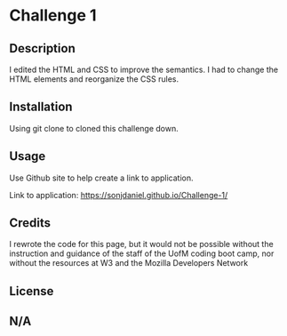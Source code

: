 # Challenge 1

## Description
I edited the HTML and CSS to improve the semantics. I had to change the HTML elements and reorganize the CSS rules.  


## Installation

Using git clone to cloned this challenge down. 

## Usage

Use Github site to help create a link to application.

Link to application: https://sonjdaniel.github.io/Challenge-1/

## Credits

I rewrote the code for this page, but it would not be possible without the instruction and guidance of the staff of the UofM coding boot camp, nor without the resources at W3 and  the Mozilla Developers Network

## License

N/A
---